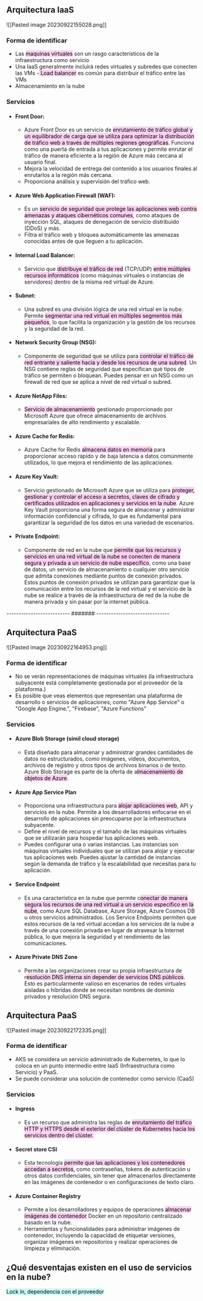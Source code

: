 ## Arquitectura IaaS

![[Pasted image 20230922155028.png]]

### Forma de identificar
- Las <mark style="background: #FFB8EBA6;">maquinas virtuales</mark> son un rasgo característicos de la infraestructura como servicio
- Una IaaS generalmente incluirá redes virtuales y subredes que conecten las VMs
-<mark style="background: #FFB8EBA6;"> Load balancer</mark> es común para distribuir el tráfico entre las VMs
- Almacenamiento en la nube

### Servicios

- #### Front Door:
	- Azure Front Door es un servicio de <mark style="background: #FFB8EBA6;">enrutamiento de tráfico global y un equilibrador de carga que se utiliza para optimizar la distribución de tráfico web a través de múltiples regiones geográficas</mark>. Funciona como una puerta de entrada a tus aplicaciones y permite enrutar el tráfico de manera eficiente a la región de Azure más cercana al usuario final.
	- Mejora la velocidad de entrega del contenido a los usuarios finales al enrutarlos a la región más cercana.
	- Proporciona análisis y supervisión del tráfico web.

- #### Azure Web Application Firewall (WAF):
	- Es un <mark style="background: #FFB8EBA6;">servicio de seguridad que protege las aplicaciones web contra amenazas y ataques cibernéticos comunes</mark>, como ataques de inyección SQL, ataques de denegación de servicio distribuido (DDoS) y más.
	- Filtra el tráfico web y bloquea automáticamente las amenazas conocidas antes de que lleguen a tu aplicación.
- #### Internal Load Balancer:
	- Servicio que <mark style="background: #FFB8EBA6;">distribuye el tráfico de red</mark> (TCP/UDP) <mark style="background: #FFB8EBA6;">entre múltiples recursos informáticos</mark> (como máquinas virtuales o instancias de servidores) dentro de la misma red virtual de Azure.
- #### Subnet:
	- Una subred es una división lógica de una red virtual en la nube. Permite <mark style="background: #FFB8EBA6;">segmentar una red virtual en múltiples segmentos más pequeños</mark>, lo que facilita la organización y la gestión de los recursos y la seguridad de la red.
- #### Network Security Group (NSG):
	- Componente de seguridad que se utiliza para <mark style="background: #FFB8EBA6;">controlar el tráfico de red entrante y saliente hacia y desde los recursos de una subred</mark>. Un NSG contiene reglas de seguridad que especifican qué tipos de tráfico se permiten o bloquean. Puedes pensar en un NSG como un firewall de red que se aplica a nivel de red virtual o subred.
- #### Azure NetApp Files:
	- <mark style="background: #FFB8EBA6;">Servicio de almacenamiento</mark> gestionado proporcionado por Microsoft Azure que ofrece almacenamiento de archivos empresariales de alto rendimiento y escalable.
- #### Azure Cache for Redis:
	- Azure Cache for Redis <mark style="background: #FFB8EBA6;">almacena datos en memoria</mark> para proporcionar acceso rápido y de baja latencia a datos comúnmente utilizados, lo que mejora el rendimiento de las aplicaciones.
- #### Azure Key Vault:
	- Servicio gestionado de Microsoft Azure que se utiliza para <mark style="background: #FFB8EBA6;">proteger, gestionar y controlar el acceso a secretos, claves de cifrado y certificados utilizados en aplicaciones y servicios en la nube</mark>. Azure Key Vault proporciona una forma segura de almacenar y administrar información confidencial y cifrada, lo que es fundamental para garantizar la seguridad de los datos en una variedad de escenarios.
- #### Private Endpoint:
	- Componente de red en la nube que <mark style="background: #FFB8EBA6;">permite que los recursos y servicios en una red virtual de la nube se conecten de manera segura y privada a un servicio de nube específico</mark>, como una base de datos, un servicio de almacenamiento o cualquier otro servicio que admita conexiones mediante puntos de conexión privados. Estos puntos de conexión privados se utilizan para garantizar que la comunicación entre los recursos de la red virtual y el servicio de la nube se realice a través de la infraestructura de red de la nube de manera privada y sin pasar por la internet pública.

-------------------------- ####### ------------------------------
## Arquitectura PaaS

![[Pasted image 20230922164953.png]]
### Forma de identificar
- No se verán representaciones de máquinas virtuales (la infraestructura subyacente está completamente gestionada por el proveedor de la plataforma.)
- Es posible que veas elementos que representan una plataforma de desarrollo o servicios de aplicaciones, como "Azure App Service" o "Google App Engine.", "Firebase", "Azure Functions"
### Servicios
- #### Azure Blob Storage (símil cloud storage)
	- Está diseñado para almacenar y administrar grandes cantidades de datos no estructurados, como imágenes, videos, documentos, archivos de registro y otros tipos de archivos binarios o de texto. Azure Blob Storage es parte de la oferta de a<mark style="background: #FFB8EBA6;">lmacenamiento de objetos de Azure</mark>. 
- #### Azure App Service Plan
	- Proporciona una infraestructura para <mark style="background: #FFB8EBA6;">alojar aplicaciones web</mark>, API y servicios en la nube. Permite a los desarrolladores enfocarse en el desarrollo de aplicaciones sin preocuparse por la infraestructura subyacente.
	- Define el nivel de recursos y el tamaño de las máquinas virtuales que se utilizarán para hospedar tus aplicaciones web.
	- Puedes configurar una o varias instancias. Las instancias son máquinas virtuales individuales que se utilizan para alojar y ejecutar tus aplicaciones web. Puedes ajustar la cantidad de instancias según la demanda de tráfico y la escalabilidad que necesitas para tu aplicación.
- #### Service Endpoint
	- Es una característica en la nube que permite c<mark style="background: #FFB8EBA6;">onectar de manera segura los recursos de una red virtual a un servicio específico en la nube</mark>, como Azure SQL Database, Azure Storage, Azure Cosmos DB u otros servicios administrados. Los Service Endpoints permiten que estos recursos de la red virtual accedan a los servicios de la nube a través de una conexión privada en lugar de atravesar la Internet pública, lo que mejora la seguridad y el rendimiento de las comunicaciones.
- #### Azure Private DNS Zone
	- Permite a las organizaciones crear su propia infraestructura de r<mark style="background: #FFB8EBA6;">esolución DNS interna sin depender de servicios DNS públicos</mark>. Esto es particularmente valioso en escenarios de redes virtuales aisladas o híbridas donde se necesitan nombres de dominio privados y resolución DNS segura.

## Arquitectura PaaS

![[Pasted image 20230922172335.png]]
### Forma de identificar
- AKS se considera un servicio administrado de Kubernetes, lo que lo coloca en un punto intermedio entre IaaS (Infraestructura como Servicio) y PaaS.
- Se puede considerar una solución de contenedor como servicio (CaaS)
### Servicios

- #### Ingress
	- Es un recurso que administra las reglas de <mark style="background: #FFB8EBA6;">enrutamiento del tráfico HTTP y HTTPS desde el exterior del clúster de Kubernetes hacia los servicios dentro del clúster.</mark>
- #### Secret store CSI
	- Esta tecnología <mark style="background: #FFB8EBA6;">permite que las aplicaciones y los contenedores accedan a secretos</mark>, como contraseñas, tokens de autenticación u otros datos confidenciales, sin tener que almacenarlos directamente en las imágenes de contenedor o en configuraciones de texto claro.
- #### Azure Container Registry
	- Permite a los desarrolladores y equipos de operaciones <mark style="background: #FFB8EBA6;">almacenar imágenes de contenedor</mark> Docker en un repositorio centralizado basado en la nube.
	- Herramientas y funcionalidades para administrar imágenes de contenedor, incluyendo la capacidad de etiquetar versiones, organizar imágenes en repositorios y realizar operaciones de limpieza y eliminación.

## ¿Qué desventajas existen en el uso de servicios en la nube?
<mark style="background: #ABF7F7A6;">Lock in, dependencia con el proveedor</mark>